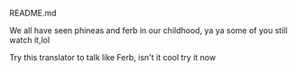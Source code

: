 README.md

 
 We all have seen phineas and ferb in our childhood, ya ya some of you still watch it,lol

 Try this translator to talk like Ferb, isn't it cool try it now